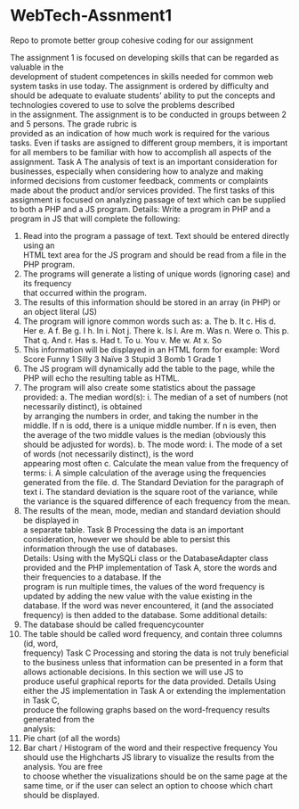 # WebTech-Assnment1
Repo to promote better group cohesive coding for our assignment

The	 assignment	 1	 is	 focused	 on	 developing	 skills	 that	 can	 be	 regarded	 as	 valuable	 in	 the	
development	of	student	competences	in	skills	needed	for	common	web	system	tasks	in	use	
today.	The	assignment	is	ordered	by	difficulty	and	should	be	adequate	to	evaluate	students’
ability	to	put	the	concepts	and	technologies	covered	to	use	to	solve	the	problems	described	
in	the	assignment.
The	assignment	is	to	be	conducted	in	groups	between	2	and	5	persons.	The	grade	rubric	is	
provided	as	an	indication	of	how	much	work	is	required	for	the	various	tasks.	Even	if	tasks	are	
assigned	to	different	group	members,	it	is	important	for	all	members	to	be familiar	with	how	
to	accomplish	all	aspects	of	the	assignment.
Task	A
The	analysis	of	text	is	an	important	consideration	for	businesses,	especially	when	considering	
how	 to	 analyze and	 making	 informed	 decisions	 from	 customer	 feedback,	 comments	 or	
complaints	 made	 about	 the	 product	 and/or	 services	 provided.	 The	 first	 tasks	 of	 this	
assignment	is	focused	on	analyzing passage	of	text	which	can	be	supplied	to	both	a	PHP	and	
a	JS	program.
Details:
Write	a	program	in	PHP	and	a	program	in	JS	that	will	complete	the	following:
1. Read	into	the	program	a	passage	of	text.	Text	should	be	entered	directly	using	an	
HTML	text	area for	the	JS	program	and	should	be	read	from	a	file	in	the	PHP	program.
2. The	programs	will	generate	a	listing	of	unique	words	(ignoring	case)	and	its	frequency	
that	occurred within	the	program.
3. The	results	of	this	information	should	be	stored	in	an	array	(in	PHP)	or	an	object	literal	
(JS)
4. The	program	will	ignore	common	words	such	as:
a. The
b. It
c. His
d. Her
e. A
f. Be
g. I
h. In
i. Not
j. There
k. Is
l. Are
m. Was
n. Were
o. This
p. That
q. And
r. Has
s. Had
t. To
u. You
v. Me
w. At
x. So
5. This	information	will	be	displayed	in	an	HTML	form	for	example:
Word Score
Funny 1
Silly 3
Naïve 3
Stupid 3
Bomb 1
Grade 1
6. The	JS	program	will	dynamically	add	the	table	to	the	page,	while	the	PHP	will	echo	the
resulting	table	as	HTML.
7. The	program	will	also	create	some	statistics	about	the	passage	provided:
a. The	median	word(s):
i. The	median	of	a	set	of	numbers	(not	necessarily	distinct),	is	obtained	
by	 arranging	 the	 numbers	 in	 order,	 and	 taking	 the	 number	 in	 the	
middle.	If	n	is	odd,	there	is	a	unique	middle	number.	If	n	is	even,	then	
the	 average	 of	 the	 two	 middle	 values	 is	 the	 median (obviously	 this	
should	be	adjusted	for words).
b. The	mode	word:
i. The	 mode	 of	 a	 set	 of	 words	 (not	 necessarily	 distinct),	 is	 the	 word	
appearing	most	often
c. Calculate	the	mean	value	from	the	frequency	of	terms:
i. A	simple	calculation	of	the	average	using	the	frequencies	generated
from	the	file.
d. The	Standard	Deviation for	the	paragraph of	text
i. The	standard deviation is	the	square root	of	the	variance,	while	the	
variance	is	the	squared	difference	of	each	frequency	from	the	mean.
8. The	results	of	the	mean,	mode,	median	and	standard	deviation	should	be	displayed	in	
a	separate	table.
Task	B
Processing	the	data	is	an	important	consideration,	however	we	should	be	able	to	persist	this	
information	through	the	use	of	databases.	
Details:
Using	 with	 the	 MySQLi	 class or	 the	 DatabaseAdapter	 class	 provided and	 the PHP
implementation of	 Task	 A, store	 the	 words	 and	 their	 frequencies	 to	 a	 database.	 If	 the	
program	is	run	multiple	times,	the	values	of	the	word	frequency	is updated	by	adding	the	new	
value	with	the	value	existing	in	the	database.	If	the	word	was	never	encountered,	it (and	the	
associated	frequency) is	then	added	to	the	database.
Some additional	details:
1. The	database	should be	called	frequencycounter
2. The	 table	 should	 be	 called	 word	 frequency,	 and	 contain	 three	 columns	 (id,	 word,	
frequency)
Task	C
Processing	and	storing	the	data	is	not	truly beneficial	to	the	business	unless	that	information	
can	be	presented	in	a	form	that	allows	actionable	decisions.	In	this	section	we	will	use	JS	to	
produce	useful	graphical	reports	for	the	data	provided.
Details
Using	either	the	JS	implementation	in	Task	A	or	extending	the	implementation	in	Task	C,	
produce	 the	 following	 graphs	 based	 on	 the	 word-frequency results	 generated	 from	 the	
analysis:
1. Pie	chart	(of	all	the	words)
2. Bar	chart	/	Histogram	of	the	word	and	their respective	frequency
You	should	use	the	Highcharts	JS library	to	visualize	the	results	from	the	analysis.	You	are	free	
to	choose	whether	the	visualizations	should	be	on	the	same	page	at	the	same	time,	or	if	the	
user	can	select	an	option	to	choose	which	chart	should	be	displayed.
